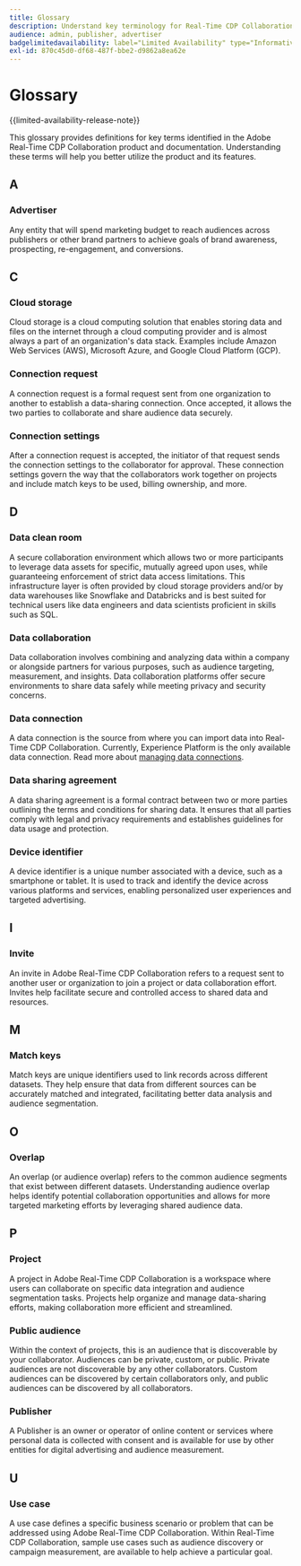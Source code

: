 ```yaml
---
title: Glossary
description: Understand key terminology for Real-Time CDP Collaboration
audience: admin, publisher, advertiser
badgelimitedavailability: label="Limited Availability" type="Informative" url="https://helpx.adobe.com/legal/product-descriptions/real-time-customer-data-platform-collaboration.html newtab=true"
exl-id: 870c45d0-df68-487f-bbe2-d9862a8ea62e
---
```

# Glossary

{{limited-availability-release-note}}

This glossary provides definitions for key terms identified in the Adobe Real-Time CDP Collaboration product and documentation. Understanding these terms will help you better utilize the product and its features.

## A

### Advertiser

Any entity that will spend marketing budget to reach audiences across publishers or other brand partners to achieve goals of brand awareness, prospecting, re-engagement, and conversions.

## C

### Cloud storage

Cloud storage is a cloud computing solution that enables storing data and files on the internet through a cloud computing provider and is almost always a part of an organization's data stack. Examples include Amazon Web Services (AWS), Microsoft Azure, and Google Cloud Platform (GCP).

### Connection request

A connection request is a formal request sent from one organization to another to establish a data-sharing connection. Once accepted, it allows the two parties to collaborate and share audience data securely.

### Connection settings

After a connection request is accepted, the initiator of that request sends the connection settings to the collaborator for approval. These connection settings govern the way that the collaborators work together on projects and include match keys to be used, billing ownership, and more. 

<!--

### Crosswalk

An identity crosswalk is a tool used to connect different identifiers across datasets to enrich your audience data with additional attributes or dimensions. It creates a bridge between different data points, allowing for a more comprehensive and cohesive view of the data.

-->

## D

### Data clean room

A secure collaboration environment which allows two or more participants to leverage data assets for specific, mutually agreed upon uses, while guaranteeing enforcement of strict data access limitations. This infrastructure layer is often provided by cloud storage providers and/or by data warehouses like Snowflake and Databricks and is best suited for technical users like data engineers and data scientists proficient in skills such as SQL.

### Data collaboration

Data collaboration involves combining and analyzing data within a company or alongside partners for various purposes, such as audience targeting, measurement, and insights. Data collaboration platforms offer secure environments to share data safely while meeting privacy and security concerns.

### Data connection

A data connection is the source from where you can import data into Real-Time CDP Collaboration. Currently, Experience Platform is the only available data connection. Read more about [managing data connections](/help/guide/setup/manage-data-connection.md).

### Data sharing agreement

A data sharing agreement is a formal contract between two or more parties outlining the terms and conditions for sharing data. It ensures that all parties comply with legal and privacy requirements and establishes guidelines for data usage and protection.

### Device identifier

A device identifier is a unique number associated with a device, such as a smartphone or tablet. It is used to track and identify the device across various platforms and services, enabling personalized user experiences and targeted advertising.

## I

### Invite

An invite in Adobe Real-Time CDP Collaboration refers to a request sent to another user or organization to join a project or data collaboration effort. Invites help facilitate secure and controlled access to shared data and resources.

<!--

## J

### Join key

In the context of identity crosswalks, a join key is a unique identifier used to match and link different identifiers across datasets, enabling the integration and unification of audience data from various sources. For example, a hashed email (HEM) can be a join key.

-->

## M

### Match keys

Match keys are unique identifiers used to link records across different datasets. They help ensure that data from different sources can be accurately matched and integrated, facilitating better data analysis and audience segmentation.

## O

### Overlap

An overlap (or audience overlap) refers to the common audience segments that exist between different datasets. Understanding audience overlap helps identify potential collaboration opportunities and allows for more targeted marketing efforts by leveraging shared audience data.

## P

### Project

A project in Adobe Real-Time CDP Collaboration is a workspace where users can collaborate on specific data integration and audience segmentation tasks. Projects help organize and manage data-sharing efforts, making collaboration more efficient and streamlined.

### Public audience

Within the context of projects, this is an audience that is discoverable by your collaborator. Audiences can be private, custom, or public. Private audiences are not discoverable by any other collaborators. Custom audiences can be discovered by certain collaborators only, and public audiences can be discovered by all collaborators. 

### Publisher

A Publisher is an owner or operator of online content or services where personal data is collected with consent and is available for use by other entities for digital advertising and audience measurement.

## U

### Use case

A use case defines a specific business scenario or problem that can be addressed using Adobe Real-Time CDP Collaboration. Within Real-Time CDP Collaboration, sample use cases such as audience discovery or campaign measurement, are available to help achieve a particular goal.
